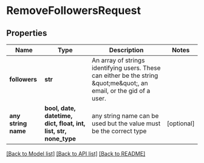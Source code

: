 # RemoveFollowersRequest


## Properties
Name | Type | Description | Notes
------------ | ------------- | ------------- | -------------
**followers** | **str** | An array of strings identifying users. These can either be the string \&quot;me\&quot;, an email, or the gid of a user. | 
**any string name** | **bool, date, datetime, dict, float, int, list, str, none_type** | any string name can be used but the value must be the correct type | [optional]

[[Back to Model list]](../README.md#documentation-for-models) [[Back to API list]](../README.md#documentation-for-api-endpoints) [[Back to README]](../README.md)


